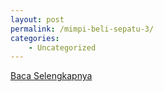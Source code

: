 ```yaml
---
layout: post
permalink: /mimpi-beli-sepatu-3/
categories:
    - Uncategorized
---
```


[Baca Selengkapnya](/09)